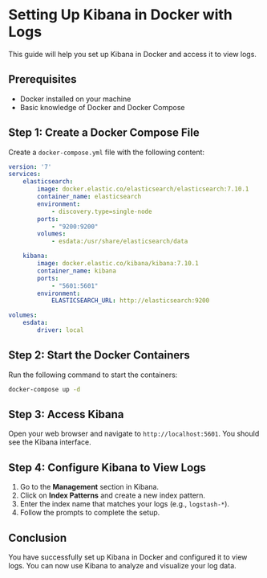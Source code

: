 # Setting Up Kibana in Docker with Logs

This guide will help you set up Kibana in Docker and access it to view logs.

## Prerequisites

- Docker installed on your machine
- Basic knowledge of Docker and Docker Compose

## Step 1: Create a Docker Compose File

Create a `docker-compose.yml` file with the following content:

```yaml
version: '7'
services:
    elasticsearch:
        image: docker.elastic.co/elasticsearch/elasticsearch:7.10.1
        container_name: elasticsearch
        environment:
            - discovery.type=single-node
        ports:
            - "9200:9200"
        volumes:
            - esdata:/usr/share/elasticsearch/data

    kibana:
        image: docker.elastic.co/kibana/kibana:7.10.1
        container_name: kibana
        ports:
            - "5601:5601"
        environment:
            ELASTICSEARCH_URL: http://elasticsearch:9200

volumes:
    esdata:
        driver: local
```

## Step 2: Start the Docker Containers

Run the following command to start the containers:

```sh
docker-compose up -d
```

## Step 3: Access Kibana

Open your web browser and navigate to `http://localhost:5601`. You should see the Kibana interface.

## Step 4: Configure Kibana to View Logs

1. Go to the **Management** section in Kibana.
2. Click on **Index Patterns** and create a new index pattern.
3. Enter the index name that matches your logs (e.g., `logstash-*`).
4. Follow the prompts to complete the setup.

## Conclusion

You have successfully set up Kibana in Docker and configured it to view logs. You can now use Kibana to analyze and visualize your log data.
